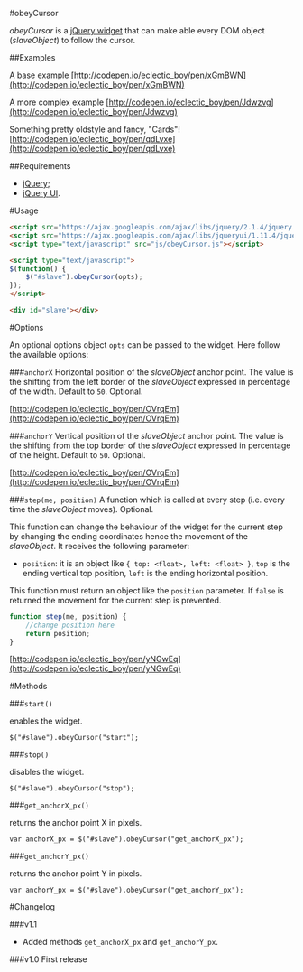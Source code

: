 #obeyCursor

*obeyCursor* is a [jQuery widget](https://learn.jquery.com/plugins/stateful-plugins-with-widget-factory/) that can make able every DOM object (*slaveObject*) to follow the cursor.


##Examples

A base example [http://codepen.io/eclectic_boy/pen/xGmBWN](http://codepen.io/eclectic_boy/pen/xGmBWN)

A more complex example [http://codepen.io/eclectic_boy/pen/Jdwzvg](http://codepen.io/eclectic_boy/pen/Jdwzvg)

Something pretty oldstyle and fancy, "Cards"! [http://codepen.io/eclectic_boy/pen/qdLvxe](http://codepen.io/eclectic_boy/pen/qdLvxe)


##Requirements

 - [jQuery](https://jquery.com/);
 - [jQuery UI](https://jqueryui.com/).

#Usage

```html    
<script src="https://ajax.googleapis.com/ajax/libs/jquery/2.1.4/jquery.min.js"></script>
<script src="https://ajax.googleapis.com/ajax/libs/jqueryui/1.11.4/jquery-ui.min.js"></script>
<script type="text/javascript" src="js/obeyCursor.js"></script>

<script type="text/javascript">
$(function() {
	$("#slave").obeyCursor(opts);
});
</script>

<div id="slave"></div>
```

#Options

An optional options object `opts` can be passed to the widget. Here follow the available options:

###`anchorX`
Horizontal position of the *slaveObject* anchor point. The value is the shifting from the left border of the *slaveObject* expressed in percentage of the width. Default to `50`. Optional.

[http://codepen.io/eclectic_boy/pen/OVrqEm](http://codepen.io/eclectic_boy/pen/OVrqEm)

###`anchorY`
Vertical position of the *slaveObject* anchor point. The value is the shifting from the top border of the *slaveObject* expressed in percentage of the height. Default to `50`. Optional.

[http://codepen.io/eclectic_boy/pen/OVrqEm](http://codepen.io/eclectic_boy/pen/OVrqEm)

###`step(me, position)`
A function which is called at every step (i.e. every time the *slaveObject* moves). Optional.

This function can change the behaviour of the widget for the current step by changing the ending coordinates hence the movement of the *slaveObject*.
It receives the following parameter:

 - `position`: it is an object like `{ top: <float>, left: <float> }`, `top` is the ending vertical top position, `left` is the ending horizontal position.

This function must return an object like the `position` parameter.
If `false` is returned the movement for the current step is prevented.

```javascript
function step(me, position) {
	//change position here
	return position;
}
```

[http://codepen.io/eclectic_boy/pen/yNGwEq](http://codepen.io/eclectic_boy/pen/yNGwEq)

#Methods

###`start()`

enables the widget.
```
$("#slave").obeyCursor("start");
```

###`stop()`

disables the widget.
```
$("#slave").obeyCursor("stop");
```

###`get_anchorX_px()`

returns the anchor point X in pixels.
```
var anchorX_px = $("#slave").obeyCursor("get_anchorX_px");
```

###`get_anchorY_px()`

returns the anchor point Y in pixels.
```
var anchorY_px = $("#slave").obeyCursor("get_anchorY_px");
```

#Changelog

###v1.1

 - Added methods `get_anchorX_px` and `get_anchorY_px`.

###v1.0
First release